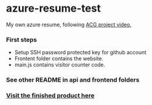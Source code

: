 # azure-resume-test
My own azure resume, following [ACG project video.](https://www.youtube.com/watch?v=ieYrBWmkfno)

### First steps

- Setup SSH password protected key for github account
- Frontent folder contains the website.
- main.js contains visitor counter code.

### See other README in api and frontend folders

### [Visit the finished product here](https://lucashenderson.com)


